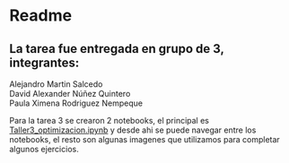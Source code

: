 # Readme

## La tarea fue entregada en grupo de 3, integrantes:

Alejandro Martin Salcedo <br>
David Alexander Núñez Quintero <br>
Paula Ximena Rodriguez Nempeque <br>

Para la tarea 3 se crearon 2 notebooks, el principal es [Taller3_optimizacion.ipynb](Introduccion_Tarea3.ipynb) y desde ahi se puede navegar entre los notebooks, el resto son algunas imagenes que utilizamos para completar algunos ejercicios.
